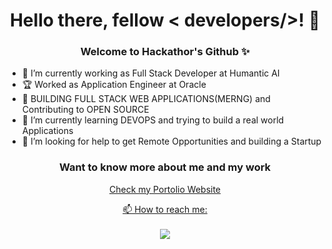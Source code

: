 <p align="center">
              <h1 align="center"> Hello there, fellow < developers/>!  👋</h1>
  </p>
  <p align="center">
              <h3 align="center">Welcome to Hackathor's Github ✨</h3>
  </p>

 - 🔭 I’m currently working as Full Stack Developer at Humantic AI
 -  :trophy: Worked as Application Engineer at Oracle
 - 🎯 BUILDING FULL STACK WEB APPLICATIONS(MERNG) and Contributing to OPEN SOURCE
 - 🌱 I’m currently learning DEVOPS  and trying to build a real world Applications
 - 🤔 I’m looking for help to get Remote Opportunities  and building a Startup
 <p align="center">
              <h3 align="center">Want to know more about me and my work</h3>
              <a href="https://hackathor-portfolio.netlify.app/">
              <p align="center">Check my Portolio Website</p>
              </a?
  </p>
  <p align="center">
  📫 How to reach me: 
  <br>
  <br>
  <a href="https://www.linkedin.com/in/ganesh-hemanth-5a78a0138/">
   <img src="https://user-images.githubusercontent.com/28308043/142984210-eefdbb4b-b2af-47ee-89de-67653603c66d.png" /></a>
</p>



